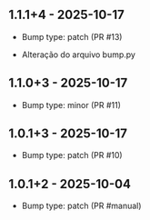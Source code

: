 ## 1.1.1+4 - 2025-10-17
- Bump type: patch (PR #13)

- Alteração do arquivo bump.py

## 1.1.0+3 - 2025-10-17
- Bump type: minor (PR #11)

## 1.0.1+3 - 2025-10-17
- Bump type: patch (PR #10)

## 1.0.1+2 - 2025-10-04
- Bump type: patch (PR #manual)

